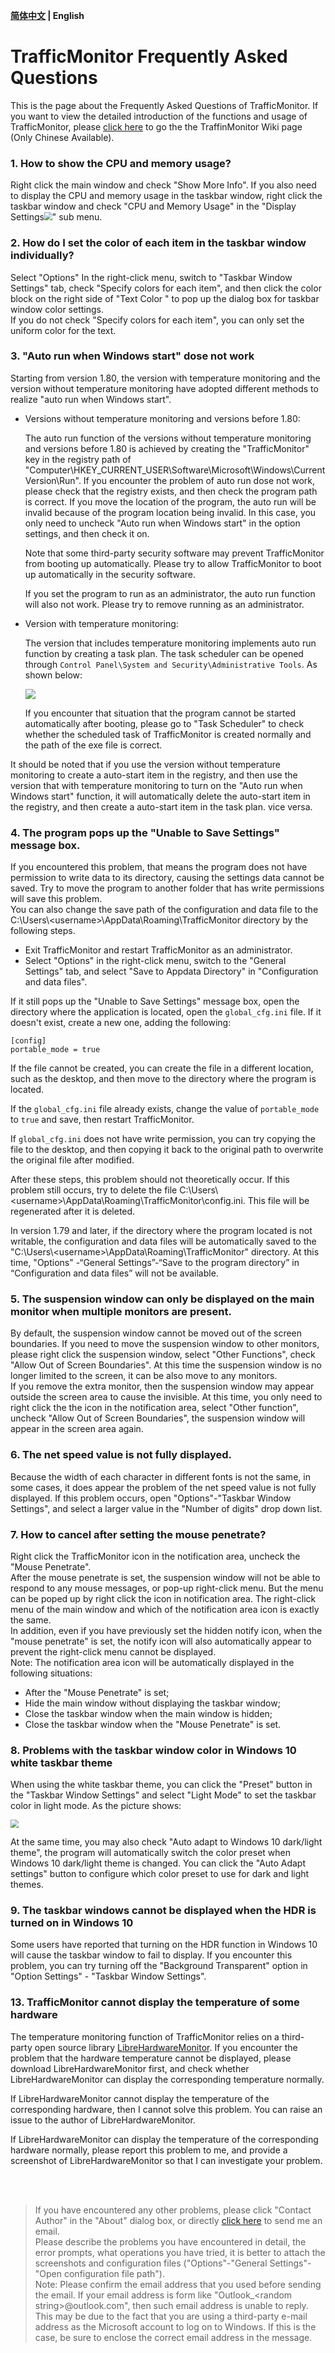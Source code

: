 **[简体中文](./Help.md) | English**<br>
# TrafficMonitor Frequently Asked Questions
This is the page about the Frequently Asked Questions of TrafficMonitor. If you want to view the detailed introduction of the functions and usage of TrafficMonitor, please [click here](https://github.com/zhongyang219/TrafficMonitor/wiki) to go the the TraffinMonitor Wiki page (Only Chinese Available).

### 1. How to show the CPU and memory usage?

Right click the main window and check "Show More Info". If you also need to display the CPU and memory usage in the taskbar window, right click the taskbar window and check "CPU and Memory Usage" in the "Display Settings<img src="./Screenshots/images/item.png" style="zoom: 80%;" />" sub menu.
### 2. How do I set the color of each item in the taskbar window individually?
Select "Options" In the right-click menu, switch to "Taskbar Window Settings" tab, check "Specify colors for each item", and then click the color block on the right side of "Text Color " to pop up the dialog box for taskbar window color settings. <br>
If you do not check "Specify colors for each item", you can only set the uniform color for the text.
### 3. "Auto run when Windows start" dose not work
Starting from version 1.80, the version with temperature monitoring and the version without temperature monitoring have adopted different methods to realize "auto run when Windows start".

* Versions without temperature monitoring and versions before 1.80:

  The auto run function of the versions without temperature monitoring and versions before 1.80 is achieved by creating the "TrafficMonitor" key in the registry path of "Computer\HKEY_CURRENT_USER\Software\Microsoft\Windows\CurrentVersion\Run".
  If you encounter the problem of auto run dose not work, please check that the registry exists, and then check the program path is correct. If you move the location of the program, the auto run will be invalid because of the program location being invalid. In this case, you only need to uncheck "Auto run when Windows start" in the option settings, and then check it on.<br>

  Note that some third-party security software may prevent TrafficMonitor from booting up automatically. Please try to allow TrafficMonitor to boot up automatically in the security software.

  If you set the program to run as an administrator, the auto run function will also not work. Please try to remove running as an administrator.<br>

* Version with temperature monitoring:

  The version that includes temperature monitoring implements auto run function by creating a task plan. The task scheduler can be opened through `Control Panel\System and Security\Administrative Tools`.  As shown below:

  <img src="./Screenshots/images/image3.jpg"/>

  If you encounter that situation that the program cannot be started automatically after booting, please go to "Task Scheduler" to check whether the scheduled task of TrafficMonitor is created normally and the path of the exe file is correct.

It should be noted that if you use the version without temperature monitoring to create a auto-start item in the registry, and then use the version that with temperature monitoring to turn on the "Auto run when Windows start" function, it will automatically delete the auto-start item in the registry, and then create a auto-start item in the task plan. vice versa.

### 4. The program pops up the "Unable to Save Settings" message box.
If you encountered this problem, that means the program does not have permission to write data to its directory, causing the settings data cannot be saved. Try to move the program to another folder that has write permissions will save this problem. <br>
You can also change the save path of the configuration and data file to the C:\Users\\<username\>\AppData\Roaming\TrafficMonitor directory by the following steps. <br>
* Exit TrafficMonitor and restart TrafficMonitor as an administrator.
* Select "Options" in the right-click menu, switch to the "General Settings" tab, and select "Save to Appdata Directory" in "Configuration and data files".

If it still pops up the "Unable to Save Settings" message box, open the directory where the application is located, open the `global_cfg.ini` file. If it doesn't exist, create a new one, adding the following:

```
[config]
portable_mode = true
```

If the file cannot be created, you can create the file in a different location, such as the desktop, and then move to the directory where the program is located.

If the `global_cfg.ini` file already exists, change the value of `portable_mode` to `true` and save, then restart TrafficMonitor.

If `global_cfg.ini` does not have write permission, you can try copying the file to the desktop, and then copying it back to the original path to overwrite the original file after modified.

After these steps, this problem should not theoretically occur. If this problem still occurs, try to delete the file C:\Users\\<username\>\AppData\Roaming\TrafficMonitor\config.ini. This file will be regenerated after it is deleted. 

In version 1.79 and later, if the directory where the program located is not writable, the configuration and data files will be automatically saved to the "C:\Users\\<username\>\AppData\Roaming\TrafficMonitor" directory. At this time, "Options" -“General Settings”-“Save to the program directory” in “Configuration and data files” will not be available.

### 5. The suspension window can only be displayed on the main monitor when multiple monitors are present.
By default, the suspension window cannot be moved out of the screen boundaries. If you need to move the suspension window to other monitors, please right click the suspension window, select "Other Functions", check "Allow Out of Screen Boundaries". At this time the suspension window is no longer limited to the screen, it can be also move to any monitors. <br>
If you remove the extra monitor, then the suspension window may appear outside the screen area to cause the invisible. At this time, you only need to right click the the icon in the notification area, select "Other function", uncheck "Allow Out of Screen Boundaries", the suspension window will appear in the screen area again.
### 6. The net speed value is not fully displayed.
Because the width of each character in different fonts is not the same, in some cases, it does appear the problem of the net speed value is not fully displayed. If this problem occurs, open "Options"-"Taskbar Window Settings", and select a larger value in the "Number of digits" drop down list.
### 7. How to cancel after setting the mouse penetrate?
Right click the TrafficMonitor icon in the notification area, uncheck the "Mouse Penetrate".<br>
After the mouse penetrate is set, the suspension window will not be able to respond to any mouse messages, or pop-up right-click menu. But the menu can be poped up by right click the icon in notification area. The right-click menu of the main window and which of the notification area icon is exactly the same.<br>
In addition, even if you have previously set the hidden notify icon, when the "mouse penetrate" is set, the notify icon will also automatically appear to prevent the right-click menu cannot be displayed. <br>
Note: The notification area icon will be automatically displayed in the following situations: <br>
* After the "Mouse Penetrate" is set;
* Hide the main window without displaying the taskbar window;
* Close the taskbar window when the main window is hidden;
* Close the taskbar window when the "Mouse Penetrate" is set.
### 8. Problems with the taskbar window color in Windows 10 white taskbar theme
When using the white taskbar theme, you can click the "Preset" button in the "Taskbar Window Settings" and select "Light Mode" to set the taskbar color in light mode. As the picture shows:

<img src="./Screenshots/images/image2.jpg" style="zoom:80%;" />

At the same time, you may also check "Auto adapt to Windows 10 dark/light theme", the program will automatically switch the color preset when Windows 10 dark/light theme is changed. You can click the "Auto Adapt settings" button to configure which color preset to use for dark and light themes.

### 9. The taskbar windows cannot be displayed when the HDR is turned on in Windows 10

Some users have reported that turning on the HDR function in Windows 10 will cause the taskbar window to fail to display. If you encounter this problem, you can try turning off the "Background Transparent" option in "Option Settings" - "Taskbar Window Settings".

### 13. TrafficMonitor cannot display the temperature of some hardware

The temperature monitoring function of TrafficMonitor relies on a third-party open source library [LibreHardwareMonitor](https://github.com/LibreHardwareMonitor/LibreHardwareMonitor). If you encounter the problem that the hardware temperature cannot be displayed, please download LibreHardwareMonitor first, and check whether LibreHardwareMonitor can display the corresponding temperature normally.

If LibreHardwareMonitor cannot display the temperature of the corresponding hardware, then I cannot solve this problem. You can raise an issue to the author of LibreHardwareMonitor.

If LibreHardwareMonitor can display the temperature of the corresponding hardware normally, please report this problem to me, and provide a screenshot of LibreHardwareMonitor so that I can investigate your problem. 

<br><br>

>If you have encountered any other problems, please click "Contact Author" in the "About" dialog box, or directly [click here](mailto:zhongyang219@hotmail.com) to send me an email.<br>
Please describe the problems you have encountered in detail, the error prompts, what operations you have tried, it is better to attach the screenshots and configuration files ("Options"-"General Settings"-"Open configuration file path"). <br>
Note: Please confirm the email address that you used before sending the email. If your email address is form like "Outlook_\<random string\>@outlook.com", then such email address is unable to reply.
This may be due to the fact that you are using a third-party e-mail address as the Microsoft account to log on to Windows. If this is the case, be sure to enclose the correct email address in the message.
